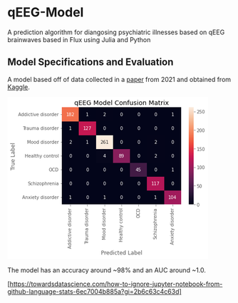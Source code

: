 # qEEG-Model

A prediction algorithm for diangosing psychiatric illnesses based on qEEG brainwaves based in Flux using Julia and Python

## Model Specifications and Evaluation

A model based off of data collected in a [paper](https://www.frontiersin.org/articles/10.3389/fpsyt.2021.707581/full) from 2021 and obtained from [Kaggle](https://www.kaggle.com/datasets/shashwatwork/eeg-psychiatric-disorders-dataset).

![Confusion Matrix](./Confusion%20Matrix.png)

The model has an accuracy around ~98% and an AUC around ~1.0.

[https://towardsdatascience.com/how-to-ignore-jupyter-notebook-from-github-language-stats-6ec7004b885a?gi=2b6c63c4c63d]
